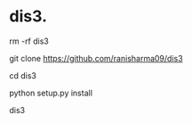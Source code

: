 # dis3.    

rm -rf dis3


git clone https://github.com/ranisharma09/dis3      





cd dis3 



python setup.py install

dis3


